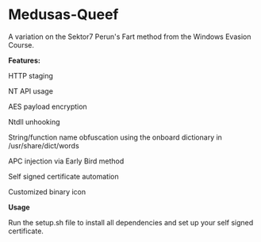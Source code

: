 # Medusas-Queef

A variation on the Sektor7 Perun's Fart method from the Windows Evasion Course. 

**Features:**

HTTP staging

NT API usage 

AES payload encryption

Ntdll unhooking

String/function name obfuscation using the onboard dictionary in /usr/share/dict/words

APC injection via Early Bird method

Self signed certificate automation

Customized binary icon

**Usage**

Run the setup.sh file to install all dependencies and set up your self signed certificate. 
